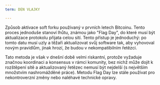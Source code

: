 ```yaml
---
term: DEN VLAJKY

---
```

Způsob aktivace soft forku používaný v prvních letech Bitcoinu. Tento proces jednoduše stanoví lhůtu, známou jako "Flag Day", do které musí být aktualizace protokolu přijata celou sítí. Tento přístup je jednoduchý: po tomto datu musí uzly a těžaři aktualizovat svůj software tak, aby vyhovoval novým pravidlům, jinak hrozí, že budou v nekompatibilním řetězci.

Tato metoda je však v dnešní době velmi riskantní, protože vyžaduje značnou koordinaci a konsensus v rámci komunity, bez nichž může dojít k rozštěpení sítě a aktualizovaný řetězec nemusí být nejdelší (s největším množstvím nashromážděné práce). Metodu Flag Day lze stále používat pro nekontroverzní změny nebo naléhavé technické opravy.
